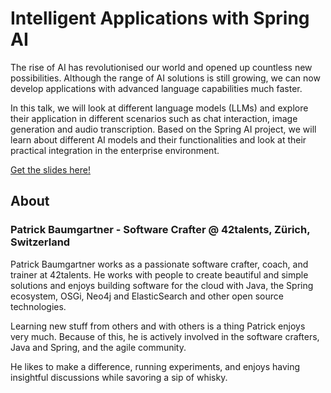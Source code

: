 # Intelligent Applications with Spring AI

The rise of AI has revolutionised our world and opened up countless new possibilities. Although the range of AI solutions is still growing, we can now develop applications with advanced language capabilities much faster.

In this talk, we will look at different language models (LLMs) and explore their application in different scenarios such as chat interaction, image generation and audio transcription. Based on the Spring AI project, we will learn about different AI models and their functionalities and look at their practical integration in the enterprise environment.

[Get the slides here!](intelligent-applications-with-spring-ai.pdf)

## About

### Patrick Baumgartner - Software Crafter @ 42talents, Zürich, Switzerland

Patrick Baumgartner works as a passionate software crafter, coach, and trainer at 42talents. He works with people to create beautiful and simple solutions and enjoys building software for the cloud with Java, the Spring ecosystem, OSGi, Neo4j and ElasticSearch and other open source technologies.

Learning new stuff from others and with others is a thing Patrick enjoys very much. Because of this, he is actively involved in the software crafters, Java and Spring, and the agile community.

He likes to make a difference, running experiments, and enjoys having insightful discussions while savoring a sip of whisky.
